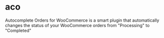 # aco
Autocomplete Orders for WooCommerce is a smart plugin that automatically changes the status of your WooCommerce orders from "Processing" to "Completed"
